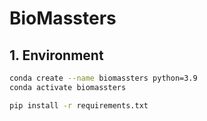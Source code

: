 # BioMassters

## 1. Environment

```bash
conda create --name biomassters python=3.9
conda activate biomassters

pip install -r requirements.txt
```

